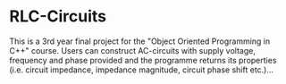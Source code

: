 # RLC-Circuits
This is a 3rd year final project for the "Object Oriented Programming in C++" course. Users can construct AC-circuits with supply voltage, frequency and phase provided and the programme returns its properties (i.e. circuit impedance, impedance magnitude, circuit phase shift etc.)...